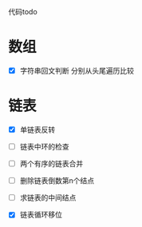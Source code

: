 

代码todo

# 数组

- [x] 字符串回文判断  分别从头尾遍历比较


# 链表

- [x] 单链表反转
- [ ] 链表中环的检查
- [ ] 两个有序的链表合并
- [ ] 删除链表倒数第n个结点
- [ ] 求链表的中间结点
- [x] 链表循环移位 


